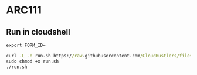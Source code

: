 # ARC111
## Run in cloudshell
```cmd
export FORM_ID=
```
```cmd
curl -L -o run.sh https://raw.githubusercontent.com/CloudHustlers/files-2024/main/ARC111/$FORM_ID.sh
sudo chmod +x run.sh
./run.sh
```

